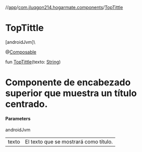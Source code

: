 //[app](../../index.md)/[com.jluqgon214.hogarmate.components](index.md)/[TopTittle](-top-tittle.md)

# TopTittle

[androidJvm]\

@[Composable](https://developer.android.com/reference/kotlin/androidx/compose/runtime/Composable.html)

fun [TopTittle](-top-tittle.md)(texto: [String](https://kotlinlang.org/api/latest/jvm/stdlib/kotlin-stdlib/kotlin/-string/index.html))

# Componente de encabezado superior que muestra un título centrado.

#### Parameters

androidJvm

| | |
|---|---|
| texto | El texto que se mostrará como título. |
